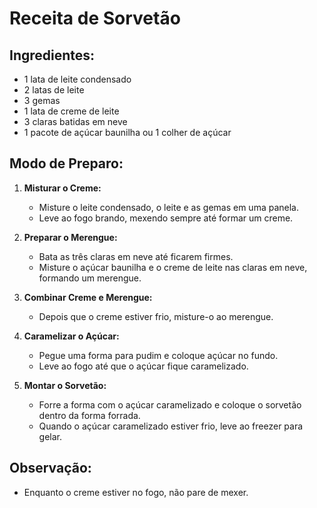 # Receita de Sorvetão

## Ingredientes:
- 1 lata de leite condensado
- 2 latas de leite
- 3 gemas
- 1 lata de creme de leite
- 3 claras batidas em neve
- 1 pacote de açúcar baunilha ou 1 colher de açúcar

## Modo de Preparo:

1. **Misturar o Creme:**
   - Misture o leite condensado, o leite e as gemas em uma panela.
   - Leve ao fogo brando, mexendo sempre até formar um creme.

2. **Preparar o Merengue:**
   - Bata as três claras em neve até ficarem firmes.
   - Misture o açúcar baunilha e o creme de leite nas claras em neve, formando um merengue.

3. **Combinar Creme e Merengue:**
   - Depois que o creme estiver frio, misture-o ao merengue.

4. **Caramelizar o Açúcar:**
   - Pegue uma forma para pudim e coloque açúcar no fundo.
   - Leve ao fogo até que o açúcar fique caramelizado.

5. **Montar o Sorvetão:**
   - Forre a forma com o açúcar caramelizado e coloque o sorvetão dentro da forma forrada.
   - Quando o açúcar caramelizado estiver frio, leve ao freezer para gelar.

## Observação:
- Enquanto o creme estiver no fogo, não pare de mexer.

